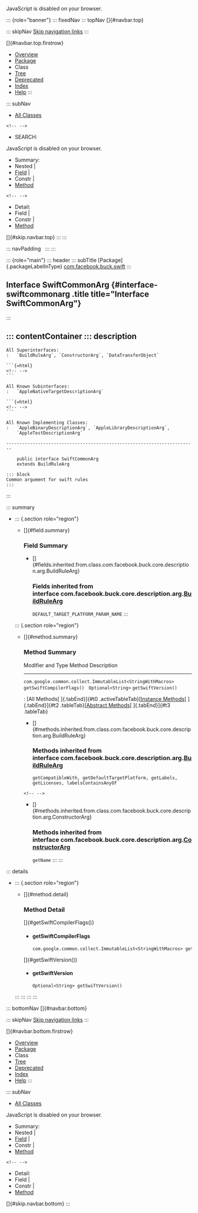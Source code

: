 <div>

JavaScript is disabled on your browser.

</div>

::: {role="banner"}
::: fixedNav
::: topNav
[]{#navbar.top}

::: skipNav
[Skip navigation links](#skip.navbar.top "Skip navigation links")
:::

[]{#navbar.top.firstrow}

-   [Overview](../../../../index.html)
-   [Package](package-summary.html)
-   Class
-   [Tree](package-tree.html)
-   [Deprecated](../../../../deprecated-list.html)
-   [Index](../../../../index-all.html)
-   [Help](../../../../help-doc.html)
:::

::: subNav
-   [All Classes](../../../../allclasses.html)

```{=html}
<!-- -->
```
-   SEARCH:

<div>

<div>

JavaScript is disabled on your browser.

</div>

</div>

<div>

-   Summary: 
-   Nested \| 
-   [Field](#field.summary) \| 
-   Constr \| 
-   [Method](#method.summary)

```{=html}
<!-- -->
```
-   Detail: 
-   Field \| 
-   Constr \| 
-   [Method](#method.detail)

</div>

[]{#skip.navbar.top}
:::
:::

::: navPadding
 
:::
:::

::: {role="main"}
::: header
::: subTitle
[Package]{.packageLabelInType} [com.facebook.buck.swift](package-summary.html)
:::

## Interface SwiftCommonArg {#interface-swiftcommonarg .title title="Interface SwiftCommonArg"}
:::

::: contentContainer
::: description
-   

    All Superinterfaces:
    :   `BuildRuleArg`, `ConstructorArg`, `DataTransferObject`

    ```{=html}
    <!-- -->
    ```

    All Known Subinterfaces:
    :   `AppleNativeTargetDescriptionArg`

    ```{=html}
    <!-- -->
    ```

    All Known Implementing Classes:
    :   `AppleBinaryDescriptionArg`, `AppleLibraryDescriptionArg`,
        `AppleTestDescriptionArg`

    ------------------------------------------------------------------------

        public interface SwiftCommonArg
        extends BuildRuleArg

    ::: block
    Common argument for swift rules
    :::
:::

::: summary
-   ::: {.section role="region"}
    -   []{#field.summary}

        ### Field Summary

        -   []{#fields.inherited.from.class.com.facebook.buck.core.description.arg.BuildRuleArg}

            ### Fields inherited from interface com.facebook.buck.core.description.arg.[BuildRuleArg](../core/description/arg/BuildRuleArg.html "interface in com.facebook.buck.core.description.arg")

            `DEFAULT_TARGET_PLATFORM_PARAM_NAME`
    :::

    ::: {.section role="region"}
    -   []{#method.summary}

        ### Method Summary

          Modifier and Type                                             Method                      Description
          ------------------------------------------------------------- --------------------------- -------------
          `com.google.common.collect.ImmutableList<StringWithMacros>`   `getSwiftCompilerFlags()`    
          `Optional<String>`                                            `getSwiftVersion()`          

          : [All Methods[ ]{.tabEnd}]{#t0 .activeTableTab}[[Instance
          Methods](javascript:show(2);)[ ]{.tabEnd}]{#t2
          .tableTab}[[Abstract
          Methods](javascript:show(4);)[ ]{.tabEnd}]{#t3 .tableTab}

        -   []{#methods.inherited.from.class.com.facebook.buck.core.description.arg.BuildRuleArg}

            ### Methods inherited from interface com.facebook.buck.core.description.arg.[BuildRuleArg](../core/description/arg/BuildRuleArg.html "interface in com.facebook.buck.core.description.arg")

            `getCompatibleWith, getDefaultTargetPlatform, getLabels, getLicenses, labelsContainsAnyOf`

        ```{=html}
        <!-- -->
        ```
        -   []{#methods.inherited.from.class.com.facebook.buck.core.description.arg.ConstructorArg}

            ### Methods inherited from interface com.facebook.buck.core.description.arg.[ConstructorArg](../core/description/arg/ConstructorArg.html "interface in com.facebook.buck.core.description.arg")

            `getName`
    :::
:::

::: details
-   ::: {.section role="region"}
    -   []{#method.detail}

        ### Method Detail

        []{#getSwiftCompilerFlags()}

        -   #### getSwiftCompilerFlags

            ``` methodSignature
            com.google.common.collect.ImmutableList<StringWithMacros> getSwiftCompilerFlags()
            ```

        []{#getSwiftVersion()}

        -   #### getSwiftVersion

            ``` methodSignature
            Optional<String> getSwiftVersion()
            ```
    :::
:::
:::
:::

::: bottomNav
[]{#navbar.bottom}

::: skipNav
[Skip navigation links](#skip.navbar.bottom "Skip navigation links")
:::

[]{#navbar.bottom.firstrow}

-   [Overview](../../../../index.html)
-   [Package](package-summary.html)
-   Class
-   [Tree](package-tree.html)
-   [Deprecated](../../../../deprecated-list.html)
-   [Index](../../../../index-all.html)
-   [Help](../../../../help-doc.html)
:::

::: subNav
-   [All Classes](../../../../allclasses.html)

<div>

<div>

JavaScript is disabled on your browser.

</div>

</div>

<div>

-   Summary: 
-   Nested \| 
-   [Field](#field.summary) \| 
-   Constr \| 
-   [Method](#method.summary)

```{=html}
<!-- -->
```
-   Detail: 
-   Field \| 
-   Constr \| 
-   [Method](#method.detail)

</div>

[]{#skip.navbar.bottom}
:::
